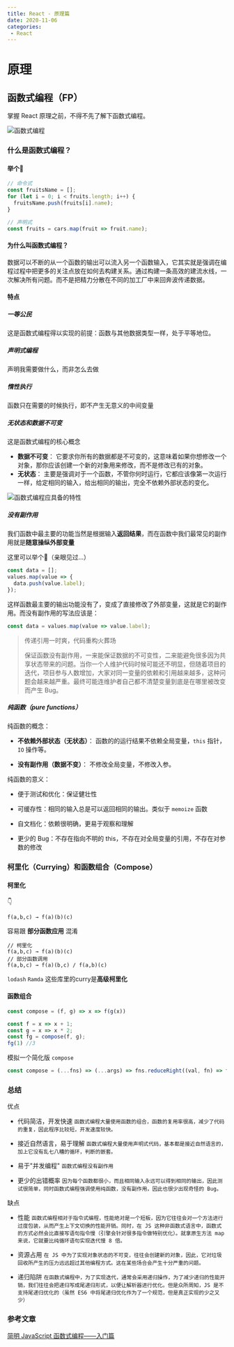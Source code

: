 ```yaml
---
title: React - 原理篇
date: 2020-11-06
categories:
 - React
---
```


# 原理

## 函数式编程（FP）

掌握 React 原理之前，不得不先了解下函数式编程。

![函数式编程](https://p9-juejin.byteimg.com/tos-cn-i-k3u1fbpfcp/8e314b125aa6451b978bbf4fdc1dd58b~tplv-k3u1fbpfcp-zoom-1.image)

### 什么是函数式编程？

#### 举个🌰

```js
// 命令式
const fruitsName = [];
for (let i = 0; i < fruits.length; i++) {
  fruitsName.push(fruits[i].name);
}

// 声明式
const fruits = cars.map(fruit => fruit.name);
```

#### 为什么叫函数式编程？

数据可以不断的从一个函数的输出可以流入另一个函数输入，它其实就是强调在编程过程中把更多的关注点放在如何去构建关系。通过构建一条高效的建流水线，一次解决所有问题。而不是把精力分散在不同的加工厂中来回奔波传递数据。

#### 特点

##### 一等公民

这是函数式编程得以实现的前提：函数与其他数据类型一样，处于平等地位。

##### 声明式编程

声明我需要做什么，而非怎么去做

##### 惰性执行

函数只在需要的时候执行，即不产生无意义的中间变量

##### 无状态和数据不可变

这是函数式编程的核心概念

* **数据不可变**： 它要求你所有的数据都是不可变的，这意味着如果你想修改一个对象，那你应该创建一个新的对象用来修改，而不是修改已有的对象。
* **无状态**： 主要是强调对于一个函数，不管你何时运行，它都应该像第一次运行一样，给定相同的输入，给出相同的输出，完全不依赖外部状态的变化。

![函数式编程应具备的特性](https://user-gold-cdn.xitu.io/2019/9/5/16d00f438daa6474?imageView2/0/w/1280/h/960/format/webp/ignore-error/1)

##### 没有副作用

我们函数中最主要的功能当然是根据输入**返回结果**，而在函数中我们最常见的副作用就是**随意操纵外部变量**

这里可以举个🌰（亲眼见过...）

```js
const data = [];
values.map(value => {
  data.push(value.label);
});
```

这样函数最主要的输出功能没有了，变成了直接修改了外部变量，这就是它的副作用。而没有副作用的写法应该是：

```js
const data = values.map(value => value.label);
```

> 传递引用一时爽，代码重构火葬场
> 
> 保证函数没有副作用，一来能保证数据的不可变性，二来能避免很多因为共享状态带来的问题。当你一个人维护代码时候可能还不明显，但随着项目的迭代，项目参与人数增加，大家对同一变量的依赖和引用越来越多，这种问题会越来越严重。最终可能连维护者自己都不清楚变量到底是在哪里被改变而产生 Bug。
  
##### 纯函数（pure functions）

纯函数的概念：

* **不依赖外部状态（无状态）**： 函数的的运行结果不依赖全局变量，`this` 指针，`IO` 操作等。

* **没有副作用（数据不变）**： 不修改全局变量，不修改入参。

纯函数的意义：

* 便于测试和优化：保证健壮性

* 可缓存性：相同的输入总是可以返回相同的输出。类似于 `memoize` 函数

* 自文档化：依赖很明确，更易于观察和理解

* 更少的 Bug：不存在指向不明的 this，不存在对全局变量的引用，不存在对参数的修改

### 柯里化（Currying）和函数组合（Compose）

#### 柯里化 

👇

`
f(a,b,c) → f(a)(b)(c)
`

容易跟 **部分函数应用** 混淆

```
// 柯里化
f(a,b,c) → f(a)(b)(c)
// 部分函数调用
f(a,b,c) → f(a)(b,c) / f(a,b)(c)
```

`lodash` `Ramda` 这些库里的curry是**高级柯里化**

#### 函数组合

```js
const compose = (f, g) => x => f(g(x))

const f = x => x + 1;
const g = x => x * 2;
const fg = compose(f, g);
fg(1) //3
```

模拟一个简化版 `compose`

```js
const compose = (...fns) => (...args) => fns.reduceRight((val, fn) => fn.apply(null, [].concat(val)), args);
```
### 总结

优点

* 代码简洁，开发快速
`
函数式编程大量使用函数的组合，函数的复用率很高，减少了代码的重复，因此程序比较短，开发速度较快。
`

* 接近自然语言，易于理解
`
函数式编程大量使用声明式代码，基本都是接近自然语言的，加上它没有乱七八糟的循环，判断的嵌套。
`
* 易于"并发编程"
`
函数式编程没有副作用
`

* 更少的出错概率
`
因为每个函数都很小，而且相同输入永远可以得到相同的输出，因此测试很简单，同时函数式编程强调使用纯函数，没有副作用，因此也很少出现奇怪的 Bug。
`

缺点

* 性能
`
函数式编程相对于指令式编程，性能绝对是一个短板，因为它往往会对一个方法进行过度包装，从而产生上下文切换的性能开销。同时，在 JS 这种非函数式语言中，函数式的方式必然会比直接写语句指令慢（引擎会针对很多指令做特别优化）。就拿原生方法 map 来说，它就要比纯循环语句实现迭代慢 8 倍。
`

* 资源占用
`
在 JS 中为了实现对象状态的不可变，往往会创建新的对象，因此，它对垃圾回收所产生的压力远远超过其他编程方式。这在某些场合会产生十分严重的问题。
`

* 递归陷阱
`
在函数式编程中，为了实现迭代，通常会采用递归操作，为了减少递归的性能开销，我们往往会把递归写成尾递归形式，以便让解析器进行优化。但是众所周知，JS 是不支持尾递归优化的（虽然 ES6 中将尾递归优化作为了一个规范，但是真正实现的少之又少）
`

### 参考文章

[简明 JavaScript 函数式编程——入门篇](https://juejin.im/post/6844903936378273799#heading-0)
